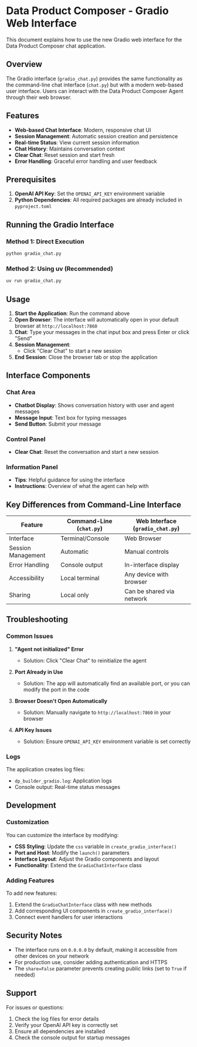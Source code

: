# Data Product Composer - Gradio Web Interface

This document explains how to use the new Gradio web interface for the Data Product Composer chat application.

## Overview

The Gradio interface (`gradio_chat.py`) provides the same functionality as the command-line chat interface (`chat.py`) but with a modern web-based user interface. Users can interact with the Data Product Composer Agent through their web browser.

## Features

- **Web-based Chat Interface**: Modern, responsive chat UI
- **Session Management**: Automatic session creation and persistence
- **Real-time Status**: View current session information
- **Chat History**: Maintains conversation context
- **Clear Chat**: Reset session and start fresh
- **Error Handling**: Graceful error handling and user feedback

## Prerequisites

1. **OpenAI API Key**: Set the `OPENAI_API_KEY` environment variable
2. **Python Dependencies**: All required packages are already included in `pyproject.toml`

## Running the Gradio Interface

### Method 1: Direct Execution
```bash
python gradio_chat.py
```

### Method 2: Using uv (Recommended)
```bash
uv run gradio_chat.py
```

## Usage

1. **Start the Application**: Run the command above
2. **Open Browser**: The interface will automatically open in your default browser at `http://localhost:7860`
3. **Chat**: Type your messages in the chat input box and press Enter or click "Send"
4. **Session Management**: 
   - Click "Clear Chat" to start a new session
5. **End Session**: Close the browser tab or stop the application

## Interface Components

### Chat Area
- **Chatbot Display**: Shows conversation history with user and agent messages
- **Message Input**: Text box for typing messages
- **Send Button**: Submit your message

### Control Panel
- **Clear Chat**: Reset the conversation and start a new session

### Information Panel
- **Tips**: Helpful guidance for using the interface
- **Instructions**: Overview of what the agent can help with

## Key Differences from Command-Line Interface

| Feature | Command-Line (`chat.py`) | Web Interface (`gradio_chat.py`) |
|---------|-------------------------|----------------------------------|
| Interface | Terminal/Console | Web Browser |
| Session Management | Automatic | Manual controls |
| Error Handling | Console output | In-interface display |
| Accessibility | Local terminal | Any device with browser |
| Sharing | Local only | Can be shared via network |

## Troubleshooting

### Common Issues

1. **"Agent not initialized" Error**
   - Solution: Click "Clear Chat" to reinitialize the agent

2. **Port Already in Use**
   - Solution: The app will automatically find an available port, or you can modify the port in the code

3. **Browser Doesn't Open Automatically**
   - Solution: Manually navigate to `http://localhost:7860` in your browser

4. **API Key Issues**
   - Solution: Ensure `OPENAI_API_KEY` environment variable is set correctly

### Logs

The application creates log files:
- `dp_builder_gradio.log`: Application logs
- Console output: Real-time status messages

## Development

### Customization

You can customize the interface by modifying:
- **CSS Styling**: Update the `css` variable in `create_gradio_interface()`
- **Port and Host**: Modify the `launch()` parameters
- **Interface Layout**: Adjust the Gradio components and layout
- **Functionality**: Extend the `GradioChatInterface` class

### Adding Features

To add new features:
1. Extend the `GradioChatInterface` class with new methods
2. Add corresponding UI components in `create_gradio_interface()`
3. Connect event handlers for user interactions

## Security Notes

- The interface runs on `0.0.0.0` by default, making it accessible from other devices on your network
- For production use, consider adding authentication and HTTPS
- The `share=False` parameter prevents creating public links (set to `True` if needed)

## Support

For issues or questions:
1. Check the log files for error details
2. Verify your OpenAI API key is correctly set
3. Ensure all dependencies are installed
4. Check the console output for startup messages
